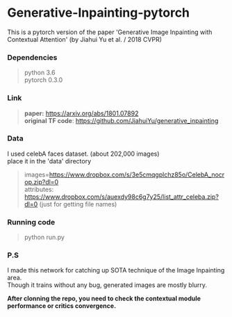 # Generative-Inpainting-pytorch
This is a pytorch version of the paper 'Generative Image Inpainting with Contextual Attention' (by Jiahui Yu et al. / 2018 CVPR)

### Dependencies
> python 3.6<br />
> pytorch 0.3.0

### Link
> **paper:** https://arxiv.org/abs/1801.07892 <br />
> **original TF code**: https://github.com/JiahuiYu/generative_inpainting

### Data
I used celebA faces dataset. (about 202,000 images)<br />
place it in the 'data' directory
> images=https://www.dropbox.com/s/3e5cmqgplchz85o/CelebA_nocrop.zip?dl=0 <br />
> attributes: https://www.dropbox.com/s/auexdy98c6g7y25/list_attr_celeba.zip?dl=0 (just for getting file names)<br />

### Running code
> python run.py

### P.S
I made this network for catching up SOTA technique of the Image Inpainting area.<br />
Though it trains without any bug, generated images are mostly blurry.<br />

**After clonning the repo, you need to check the contextual module performance or critics convergence.**<br />
<br />
